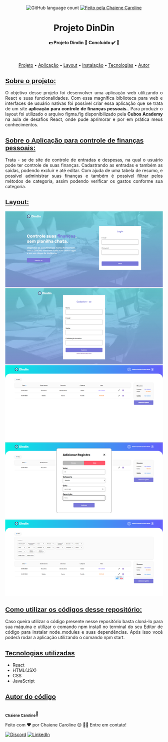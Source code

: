<p align="center">
 <img alt="GitHub language count" src="https://img.shields.io/badge/Linguagens-3-%237519C1">
   <a href="https://github.com/ChaiCaroline">
    <img alt="Feito pela Chaiene Caroline" src="https://img.shields.io/badge/feito%20por-Chaiene-%237519C1">
    </a>
   
  
  </p>

<h1 align='center'>Projeto DinDin</h1>

<h4 align="center"> 
	 💵 Projeto Dindin 💸 Concluído ✔️ 🚀 
</h4>
<br>
 <p align="center">
 <a href="#projeto">Projeto</a> •
 <a href="#aplicacao">Aplicação</a> • 
 <a href="#imagem">Layout</a> • 
 <a href="#instalacao">Instalação</a> • 
 <a href="#tecnologia">Tecnologias</a> • 
 <a href="#autor">Autor</a>
</p>


<a href='#projeto'><h2 style="font-family: sans-serif;">Sobre o projeto:</h2></a>

<p style="text-align: justify;">
    O objetivo desse projeto foi desenvolver uma aplicação web utilizando o React e suas funcionalidades. Com essa magnífica biblioteca para web e interfaces de usuário nativas foi possível criar essa aplicação que se trata de um site <strong >aplicação para controle de finanças pessoais.</strong>. Para produzir o layout foi utilizado o arquivo figma.fig disponibilizado pela <strong >Cubos Academy</strong> na aula de desafios React, onde pude aprimorar e por em prática meus conhecimentos.
</p>

<a href='#aplicacao'><h2 style="font-family: sans-serif;">Sobre o Aplicação para controle de finanças pessoais:</h2></a>

<p style="text-align: justify;">
    Trata - se de site de controle de entradas e despesas, na qual o usuário pode ter controle de suas finanças. Cadastrando as entradas e também as saídas, podendo excluir e até editar. Com ajuda de uma tabela de resumo, e possível administrar suas finanças e também é possível filtrar pelos métodos de categoria, assim podendo verificar os gastos conforme sua categoria.
</p>

<a href='#imagem'><h2 style="font-family: sans-serif;">Layout:</h2></a>

<img src="./src/image/Tela%20Inicial.png" alt="layout inicial">
<img src="./src/image/Tela%20Cadastro%20.png" alt="layout Cadastro Conta">
<img src="./src/image/Tela%20Extratos.png" alt="layout Tela Extrato">
<img src="./src/image/Registro.png" alt="layout Adicionar Registro">
<img src="./src/image/Tela%20Extratos%202.png" alt="layout Tela Extrato 2">

<a href='#instalacao'><h2 style="font-family: sans-serif;">Como utilizar os códigos desse repositório:</h2></a>

<p style="text-align: justify;">
    Caso queira utilizar o código presente nesse repositório basta cloná-lo para sua máquina e utilizar o comando npm install no terminal do seu Editor de código para instalar node_modules e suas dependências. Após isso você poderá rodar a aplicação utilizando o comando npm start.
</p>

<a href='#tecnologia'><h2 style="font-family: sans-serif;">Tecnologias utilizadas</h2></a>

<ul>
    <li>React</li>
    <li>HTML(JSX)</li>
    <li>CSS</li>
    <li>JavaScript</li>
</ul>

<a href='#autor'><h2 style="font-family: sans-serif;">Autor do código</h2></a>

 <img style="border-radius: 50%;" src="https://avatars.githubusercontent.com/u/117395143?v=4" width="100px;" alt=""/>
 <br />
 <sub><b>Chaiene Caroline</b></sub>👾


Feito com ❤️ por Chaiene Caroline 😊 👋🏽 Entre em contato!

[![Discord](https://img.shields.io/badge/Discord-%237289DA.svg?logo=discord&logoColor=white)](https://discord.gg/ChaieneCaroline#4535) [![LinkedIn](https://img.shields.io/badge/LinkedIn-%230077B5.svg?logo=linkedin&logoColor=white)](https://linkedin.com/in/chaiene-caroline) 

